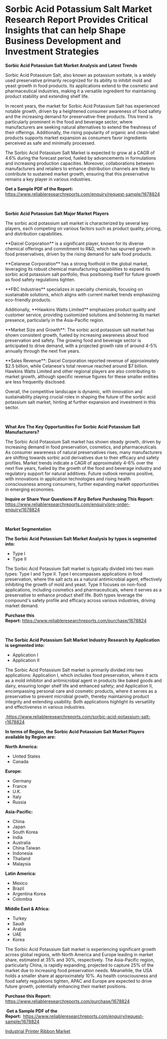 <p><h1>Sorbic Acid Potassium Salt Market Research Report Provides Critical Insights that can help Shape Business Development and Investment Strategies</h1></p><p><strong>Sorbic Acid Potassium Salt Market Analysis and Latest Trends</strong></p>
<p><p>Sorbic Acid Potassium Salt, also known as potassium sorbate, is a widely used preservative primarily recognized for its ability to inhibit mold and yeast growth in food products. Its applications extend to the cosmetic and pharmaceutical industries, making it a versatile ingredient for maintaining product stability and extending shelf life. </p><p>In recent years, the market for Sorbic Acid Potassium Salt has experienced notable growth, driven by a heightened consumer awareness of food safety and the increasing demand for preservative-free products. This trend is particularly prominent in the food and beverage sector, where manufacturers are seeking natural alternatives to extend the freshness of their offerings. Additionally, the rising popularity of organic and clean-label products supports market expansion as consumers favor ingredients perceived as safe and minimally processed.</p><p>The Sorbic Acid Potassium Salt Market is expected to grow at a CAGR of 4.6% during the forecast period, fueled by advancements in formulations and increasing production capacities. Moreover, collaborations between manufacturers and retailers to enhance distribution channels are likely to contribute to sustained market growth, ensuring that this preservative remains a key player in various industries.</p></p>
<p><strong>Get a Sample PDF of the Report:&nbsp;</strong> <a href="https://www.reliableresearchreports.com/enquiry/request-sample/1678824?utm_campaign=2290&utm_medium=2&utm_source=Github&utm_content=ia&utm_term=24032025&utm_id=sorbic-acid-potassium-salt">https://www.reliableresearchreports.com/enquiry/request-sample/1678824</a></p>
<p>&nbsp;</p>
<p><strong>Sorbic Acid Potassium Salt Major Market Players</strong></p>
<p><p>The sorbic acid potassium salt market is characterized by several key players, each competing on various factors such as product quality, pricing, and distribution capabilities.   </p><p>**Daicel Corporation** is a significant player, known for its diverse chemical offerings and commitment to R&D, which has spurred growth in food preservatives, driven by the rising demand for safe food products.  </p><p>**Celanese Corporation** has a strong foothold in the global market, leveraging its robust chemical manufacturing capabilities to expand its sorbic acid potassium salt portfolio, thus positioning itself for future growth as food safety regulations tighten.  </p><p>**FBC Industries** specializes in specialty chemicals, focusing on sustainable solutions, which aligns with current market trends emphasizing eco-friendly products.  </p><p>Additionally, **Hawkins Watts Limited** emphasizes product quality and customer service, providing customized solutions and bolstering its market presence, particularly in the Asia-Pacific region.  </p><p>**Market Size and Growth**: The sorbic acid potassium salt market has shown consistent growth, fueled by increasing awareness about food preservation and safety. The growing food and beverage sector is anticipated to drive demand, with a projected growth rate of around 4-5% annually through the next five years.  </p><p>**Sales Revenue**: Daicel Corporation reported revenue of approximately $2.5 billion, while Celanese's total revenue reached around $7 billion. Hawkins Watts Limited and other regional players are also contributing to market growth, although specific revenue figures for these smaller entities are less frequently disclosed.  </p><p>Overall, the competitive landscape is dynamic, with innovation and sustainability playing crucial roles in shaping the future of the sorbic acid potassium salt market, hinting at further expansion and investment in this sector.</p></p>
<p>&nbsp;</p>
<p><strong>What Are The Key Opportunities For Sorbic Acid Potassium Salt Manufacturers?</strong></p>
<p><p>The Sorbic Acid Potassium Salt market has shown steady growth, driven by increasing demand in food preservation, cosmetics, and pharmaceuticals. As consumer awareness of natural preservatives rises, many manufacturers are shifting towards sorbic acid derivatives due to their efficacy and safety profiles. Market trends indicate a CAGR of approximately 4-6% over the next five years, fueled by the growth of the food and beverage industry and regulatory support for natural additives. Future outlook remains positive, with innovations in application technologies and rising health consciousness among consumers, further expanding market opportunities in emerging economies.</p></p>
<p><strong>Inquire or Share Your Questions If Any Before Purchasing This Report:</strong> <a href="https://www.reliableresearchreports.com/enquiry/pre-order-enquiry/1678824?utm_campaign=2290&utm_medium=2&utm_source=Github&utm_content=ia&utm_term=24032025&utm_id=sorbic-acid-potassium-salt">https://www.reliableresearchreports.com/enquiry/pre-order-enquiry/1678824</a></p>
<p>&nbsp;</p>
<p><strong>Market Segmentation</strong></p>
<p><strong>The Sorbic Acid Potassium Salt Market Analysis by types is segmented into:</strong></p>
<p><ul><li>Type I</li><li>Type II</li></ul></p>
<p><p>The Sorbic Acid Potassium Salt market is typically divided into two main types: Type I and Type II. Type I encompasses applications in food preservation, where the salt acts as a natural antimicrobial agent, effectively inhibiting the growth of mold and yeast. Type II focuses on non-food applications, including cosmetics and pharmaceuticals, where it serves as a preservative to enhance product shelf life. Both types leverage the compound's safety profile and efficacy across various industries, driving market demand.</p></p>
<p><strong>Purchase this Report:&nbsp;</strong><a href="https://www.reliableresearchreports.com/purchase/1678824?utm_campaign=2290&utm_medium=2&utm_source=Github&utm_content=ia&utm_term=24032025&utm_id=sorbic-acid-potassium-salt">https://www.reliableresearchreports.com/purchase/1678824</a></p>
<p>&nbsp;</p>
<p><strong>The Sorbic Acid Potassium Salt Market Industry Research by Application is segmented into:</strong></p>
<p><ul><li>Application I</li><li>Application II</li></ul></p>
<p><p>The Sorbic Acid Potassium Salt market is primarily divided into two applications: Application I, which includes food preservation, where it acts as a mold inhibitor and antimicrobial agent in products like baked goods and dairy, ensuring longer shelf life and enhanced safety; and Application II, encompassing personal care and cosmetic products, where it serves as a preservative to prevent microbial growth, thereby maintaining product integrity and extending usability. Both applications highlight its versatility and effectiveness in various industries.</p></p>
<p><a href="https://www.reliableresearchreports.com/sorbic-acid-potassium-salt-r1678824?utm_campaign=2290&utm_medium=2&utm_source=Github&utm_content=ia&utm_term=24032025&utm_id=sorbic-acid-potassium-salt">&nbsp;https://www.reliableresearchreports.com/sorbic-acid-potassium-salt-r1678824</a></p>
<p><strong>In terms of Region, the Sorbic Acid Potassium Salt Market Players available by Region are:</strong></p>
<p>
    <p> <strong> North America: </strong>
        <ul>
            <li>United States</li>
            <li>Canada</li>
        </ul>
        </p> 
    <p> <strong> Europe: </strong>
        <ul>
            <li>Germany</li>
            <li>France</li>
            <li>U.K.</li>
            <li>Italy</li>
            <li>Russia</li>
        </ul>
        </p> 
    <p> <strong> Asia-Pacific: </strong>
        <ul>
            <li>China</li>
            <li>Japan</li>
            <li>South Korea</li>
            <li>India</li>
            <li>Australia</li>
            <li>China Taiwan</li>
            <li>Indonesia</li>
            <li>Thailand</li>
            <li>Malaysia</li>
        </ul>
        </p> 
    <p> <strong> Latin America: </strong>
        <ul>
            <li>Mexico</li>
            <li>Brazil</li>
            <li>Argentina Korea</li>
            <li>Colombia</li>
        </ul>
        </p> 
    <p> <strong> Middle East & Africa: </strong>
        <ul>
            <li>Turkey</li>
            <li>Saudi</li>
            <li>Arabia</li>
            <li>UAE</li>
            <li>Korea</li>
        </ul>
    </p>
    </p>
<p><p>The Sorbic Acid Potassium Salt market is experiencing significant growth across global regions, with North America and Europe leading in market share, estimated at 35% and 30%, respectively. The Asia-Pacific region, particularly China, is rapidly expanding, projected to capture 25% of the market due to increasing food preservation needs. Meanwhile, the USA holds a smaller share at approximately 10%. As health consciousness and food safety regulations tighten, APAC and Europe are expected to drive future growth, potentially enhancing their market positions.</p></p>
<p><strong>Purchase this Report: </strong><a href="https://www.reliableresearchreports.com/purchase/1678824?utm_campaign=2290&utm_medium=2&utm_source=Github&utm_content=ia&utm_term=24032025&utm_id=sorbic-acid-potassium-salt">https://www.reliableresearchreports.com/purchase/1678824</a></p>
<p>&nbsp;<strong>Get a Sample PDF of the Report:&nbsp;&nbsp;</strong><a href="https://www.reliableresearchreports.com/enquiry/request-sample/1678824?utm_campaign=2290&utm_medium=2&utm_source=Github&utm_content=ia&utm_term=24032025&utm_id=sorbic-acid-potassium-salt">https://www.reliableresearchreports.com/enquiry/request-sample/1678824</a></p>
<p><strong></strong></p>
<p><p><a href="https://github.com/boitafbg/Market-Research-Report-List-1/blob/main/industrial-printer-ribbon-market.md?utm_campaign=2290&utm_medium=2&utm_source=Github&utm_content=ia&utm_term=24032025&utm_id=sorbic-acid-potassium-salt">Industrial Printer Ribbon Market</a></p></p>